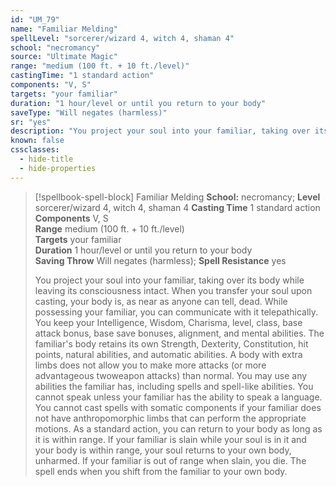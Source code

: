 ```yaml
---
id: "UM_79"
name: "Familiar Melding"
spellLevel: "sorcerer/wizard 4, witch 4, shaman 4"
school: "necromancy"
source: "Ultimate Magic"
range: "medium (100 ft. + 10 ft./level)"
castingTime: "1 standard action"
components: "V, S"
targets: "your familiar"
duration: "1 hour/level or until you return to your body"
saveType: "Will negates (harmless)"
sr: "yes"
description: "You project your soul into your familiar, taking over its body while leaving its consciousness intact. When you transfer your soul upon casting, your body is, as near as anyone can tell, dead.  While possessing your familiar, you can communicate with it telepathically. You keep your Intelligence, Wisdom, Charisma, level, class, base attack bonus, base save bonuses, alignment, and mental abilities. The familiar's body retains its own Strength, Dexterity, Constitution, hit points, natural abilities, and automatic abilities. A body with extra limbs does not allow you to make more attacks (or more advantageous twoweapon attacks) than normal. You may use any abilities the familiar has, including spells and spell-like abilities. You cannot speak unless your familiar has the ability to speak a language. You cannot cast spells with somatic components if your familiar does not have anthropomorphic limbs that can perform the appropriate motions.  As a standard action, you can return to your body as long as it is within range. If your familiar is slain while your soul is in it and your body is within range, your soul returns to your own body, unharmed. If your familiar is out of range when slain, you die.  The spell ends when you shift from the familiar to your own body."
known: false
cssclasses:
  - hide-title
  - hide-properties
---
```


> [!spellbook-spell-block] Familiar Melding
> **School:** necromancy; **Level** sorcerer/wizard 4, witch 4, shaman 4
> **Casting Time** 1 standard action  
> **Components** V, S  
> **Range** medium (100 ft. + 10 ft./level)  
> **Targets** your familiar  
> **Duration** 1 hour/level or until you return to your body  
> **Saving Throw** Will negates (harmless); **Spell Resistance** yes
> 
> You project your soul into your familiar, taking over its body while leaving its consciousness intact. When you transfer your soul upon casting, your body is, as near as anyone can tell, dead.  While possessing your familiar, you can communicate with it telepathically. You keep your Intelligence, Wisdom, Charisma, level, class, base attack bonus, base save bonuses, alignment, and mental abilities. The familiar's body retains its own Strength, Dexterity, Constitution, hit points, natural abilities, and automatic abilities. A body with extra limbs does not allow you to make more attacks (or more advantageous twoweapon attacks) than normal. You may use any abilities the familiar has, including spells and spell-like abilities. You cannot speak unless your familiar has the ability to speak a language. You cannot cast spells with somatic components if your familiar does not have anthropomorphic limbs that can perform the appropriate motions.  As a standard action, you can return to your body as long as it is within range. If your familiar is slain while your soul is in it and your body is within range, your soul returns to your own body, unharmed. If your familiar is out of range when slain, you die.  The spell ends when you shift from the familiar to your own body.